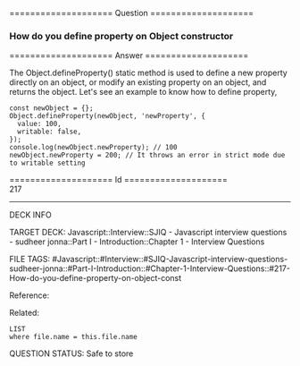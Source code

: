 ==================== Question ====================  

### How do you define property on Object constructor  

==================== Answer ====================  

The Object.defineProperty() static method is used to define a new property directly on an object, or modify an existing property on an object, and returns the object. Let's see an example to know how to define property,

<!-- codeblock-start -->
<pre><code class="hljs language-javascript"><span class="hljs-keyword">const</span> newObject = {};
<span class="hljs-title class_">Object</span>.<span class="hljs-title function_">defineProperty</span>(newObject, <span class="hljs-string">'newProperty'</span>, {
  <span class="hljs-attr">value</span>: <span class="hljs-number">100</span>,
  <span class="hljs-attr">writable</span>: <span class="hljs-literal">false</span>,
});
<span class="hljs-variable language_">console</span>.<span class="hljs-title function_">log</span>(newObject.<span class="hljs-property">newProperty</span>); <span class="hljs-comment">// 100</span>
newObject.<span class="hljs-property">newProperty</span> = <span class="hljs-number">200</span>; <span class="hljs-comment">// It throws an error in strict mode due to writable setting</span>
</code></pre>
<!-- codeblock-end -->

==================== Id ====================  
217

---

DECK INFO

TARGET DECK: Javascript::Interview::SJIQ - Javascript interview questions - sudheer jonna::Part I - Introduction::Chapter 1 - Interview Questions

FILE TAGS: #Javascript::#Interview::#SJIQ-Javascript-interview-questions-sudheer-jonna::#Part-I-Introduction::#Chapter-1-Interview-Questions::#217-How-do-you-define-property-on-object-const

Reference:

Related:

```dataview
LIST
where file.name = this.file.name
```

QUESTION STATUS: Safe to store
